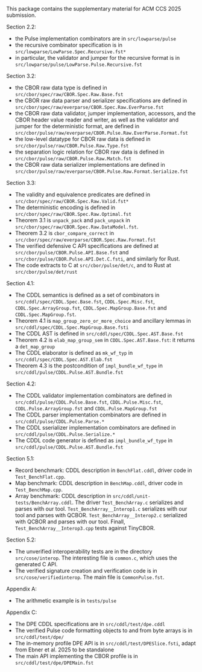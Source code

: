 This package contains the supplementary material for ACM CCS 2025 submission.

Section 2.2:
- the Pulse implementation combinators are in `src/lowparse/pulse`
- the recursive combinator specification is in `src/lowparse/LowParse.Spec.Recursive.fst*`
- in particular, the validator and jumper for the recursive format is in `src/lowparse/pulse/LowParse.Pulse.Recursive.fst`

Section 3.2:
- the CBOR raw data type is defined in `src/cbor/spec/raw/CBOR.Spec.Raw.Base.fst`
- the CBOR raw data parser and serializer specifications are defined in `src/cbor/spec/raw/everparse/CBOR.Spec.Raw.EverParse.fst`
- the CBOR raw data validator, jumper implementation, accessors, and the CBOR header value reader and writer, as well as the validator and jumper for the deterministic format, are defined in `src/cbor/pulse/raw/everparse/CBOR.Pulse.Raw.EverParse.Format.fst`
- the low-level datatype for CBOR raw data is defined in `src/cbor/pulse/raw/CBOR.Pulse.Raw.Type.fst`
- the separation logic relation for CBOR raw data is defined in `src/cbor/pulse/raw/CBOR.Pulse.Raw.Match.fst`
- the CBOR raw data serializer implementations are defined in `src/cbor/pulse/raw/everparse/CBOR.Pulse.Raw.Format.Serialize.fst`

Section 3.3:
- The validity and equivalence predicates are defined in `src/cbor/spec/raw/CBOR.Spec.Raw.Valid.fst*`
- The deterministic encoding is defined in `src/cbor/spec/raw/CBOR.Spec.Raw.Optimal.fst`
- Theorem 3.1 is `unpack_pack` and `pack_unpack` in `src/cbor/spec/raw/CBOR.Spec.Raw.DataModel.fst`.
- Theorem 3.2 is `cbor_compare_correct` in `src/cbor/spec/raw/everparse/CBOR.Spec.Raw.Format.fst`
- The verified defensive C API specifications are defined at `src/cbor/pulse/CBOR.Pulse.API.Base.fst` and `src/cbor/pulse/CBOR.Pulse.API.Det.C.fsti`, and similarly for Rust.
- The code extracts to C at `src/cbor/pulse/det/c`, and to Rust at `src/cbor/pulse/det/rust`

Section 4.1:
- The CDDL semantics is defined as a set of combinators in `src/cddl/spec/CDDL.Spec.Base.fst`, `CDDL.Spec.Misc.fst`, `CDDL.Spec.ArrayGroup.fst`,  `CDDL.Spec.MapGroup.Base.fst` and `CDDL.Spec.MapGroup.fst`.
- Theorem 4.1 is `map_group_zero_or_more_choice` and ancillary lemmas in `src/cddl/spec/CDDL.Spec.MapGroup.Base.fsti`
- The CDDL AST is defined in `src/cddl/spec/CDDL.Spec.AST.Base.fst`
- Theorem 4.2 is `elab_map_group_sem` in `CDDL.Spec.AST.Base.fst`: it returns a `det_map_group`
- The CDDL elaborator is defined as `mk_wf_typ` in `src/cddl/spec/CDDL.Spec.AST.Elab.fst`
- Theorem 4.3 is the postcondition of `impl_bundle_wf_type` in `src/cddl/pulse/CDDL.Pulse.AST.Bundle.fst`

Section 4.2:
- The CDDL validator implementation combinators are defined in `src/cddl/pulse/CDDL.Pulse.Base.fst`, `CDDL.Pulse.Misc.fst`, `CDDL.Pulse.ArrayGroup.fst` and `CDDL.Pulse.MapGroup.fst`
- The CDDL parser implementation combinators are defined in `src/cddl/pulse/CDDL.Pulse.Parse.*`
- The CDDL sserializer implementation combinators are defined in `src/cddl/pulse/CDDL.Pulse.Serialize.*`
- The CDDL code generator is defined as `impl_bundle_wf_type` in `src/cddl/pulse/CDDL.Pulse.AST.Bundle.fst`

Section 5.1:
- Record benchmark: CDDL description in `BenchFlat.cddl`, driver code in `Test_BenchFlat.cpp`.
- Map benchmark: CDDL description in `BenchMap.cddl`, driver code in `Test_BenchMap.cpp`.
- Array benchmark: CDDL description in `src/cddl/unit-tests/BenchArray.cddl`. The driver `Test_BenchArray.c` serializes and parses with our tool. `Test_BenchArray__Interop1.c` serializes with our tool and parses with QCBOR. `Test_BenchArray__Interop2.c` serialized with QCBOR and parses with our tool. Finall, `Test_BenchArray__Interop3.cpp` tests against TinyCBOR.

Section 5.2:
- The unverified interoperability tests are in the directory `src/cose/interop`.  The interesting file is `common.c`, which uses the generated C API.
- The verified signature creation and verification code is in `src/cose/verifiedinterop`.  The main file is `CommonPulse.fst`.

Appendix A:
- The arithmetic example is in `tests/pulse`

Appendix C:
- The DPE CDDL specifications are in `src/cddl/test/dpe.cddl`
- The verified Pulse code formatting objects to and from byte arrays is in `src/cddl/test/dpe/`
- The in-memory profile DPE API is in `src/cddl/test/DPESlice.fsti`, adapt from Ebner et al. 2025 to be standalone
- The main API implementing the CBOR profile is in `src/cddl/test/dpe/DPEMain.fst`
